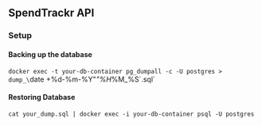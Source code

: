 ## SpendTrackr API

### Setup

#### Backing up the database

`docker exec -t your-db-container pg_dumpall -c -U postgres > dump_\`date +%d-%m-%Y"_"%H_%M\_%S\`.sql`

#### Restoring Database

`cat your_dump.sql | docker exec -i your-db-container psql -U postgres`
